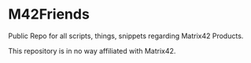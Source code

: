 # M42Friends

Public Repo for all scripts, things, snippets regarding Matrix42 Products.

This repository is in no way affiliated with Matrix42.
